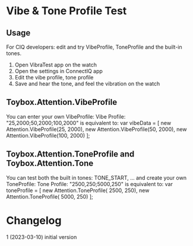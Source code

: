 # Vibe & Tone Profile Test

## Usage

For CIQ developers: edit and try VibeProfile, ToneProfile and the built-in tones.

1. Open VibraTest app on the watch
2. Open the settings in ConnectIQ app
3. Edit the vibe profile, tone profile
4. Save and hear the tone, and feel the vibration on the watch

## Toybox.Attention.VibeProfile

You can enter your own VibeProfile:
Vibe Profile: "25,2000;50,2000;100,2000" is equivalent to:
var vibeData =
    [
        new Attention.VibeProfile(25, 2000),
        new Attention.VibeProfile(50, 2000),
        new Attention.VibeProfile(100, 2000)
    ];

## Toybox.Attention.ToneProfile and Toybox.Attention.Tone

You can test both the built in tones: TONE_START, ... and create your own ToneProfile: 
Tone Profile: "2500,250;5000,250" is equivalent to:
var toneProfile =
    [
        new Attention.ToneProfile( 2500, 250),
        new Attention.ToneProfile( 5000, 250)
    ];


# Changelog

1 (2023-03-10) initial version
